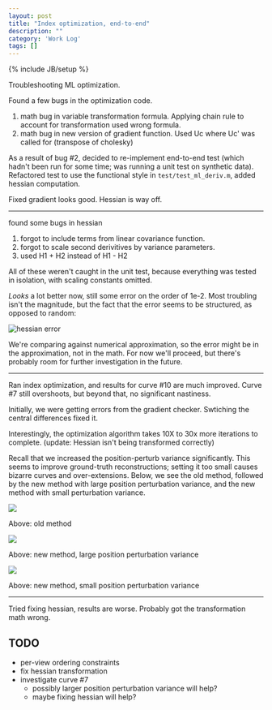 ```yaml
---
layout: post
title: "Index optimization, end-to-end"
description: ""
category: 'Work Log'
tags: []
---
```

{% include JB/setup %}

Troubleshooting ML optimization.

Found a few bugs in the optimization code.

1. math bug in variable transformation formula.  Applying chain rule to account for transformation used wrong formula.
2. math bug in new version of gradient function.  Used Uc where Uc' was called for (transpose of cholesky)

As a result of bug #2, decided to re-implement end-to-end test (which hadn't been run for some time; was running a unit test on synthetic data).  Refactored test to use the functional style in `test/test_ml_deriv.m`, added hessian computation.

Fixed gradient looks good.  Hessian is way off.

---

found some bugs in hessian

1. forgot to include terms from linear covariance function.
2. forgot to scale second derivitives by variance parameters.  
3. used H1 + H2 instead of H1 - H2

All of these weren't caught in the unit test, because everything was tested in isolation, with scaling constants omitted.

*Looks* a lot better now, still some error on the order of 1e-2.  Most troubling isn't the magnitude, but the fact that the error seems to be structured, as opposed to random:
    
![hessian error]({{site.baseurl}}/img/2013-12-02-hessian_error.png)

We're comparing against numerical approximation, so the error might be in the approximation, not in the math.  For now we'll proceed, but there's probably room for further investigation in the future.

---

Ran index optimization, and results for curve #10 are much improved.  Curve #7 still overshoots, but beyond that, no significant nastiness.  

Initially, we were getting errors from the gradient checker.  Swtiching the central differences fixed it.

Interestingly, the optimization algorithm takes 10X to 30x more iterations to complete.  (update: Hessian isn't being transformed correctly)

Recall that we increased the position-perturb variance significantly.  This seems to improve ground-truth reconstructions; setting it too small causes bizarre curves and over-extensions.  Below, we see the old method, followed by the new method with large position perturbation variance, and the new method with small perturbation variance.  

![]({{site.baseurl}}/img/2013-12-02-old_recons.png)

Above: old method

![]({{site.baseurl}}/img/2013-12-02-new_recons_1.png)

Above: new method, large position perturbation variance

![]({{site.baseurl}}/img/2013-12-02-new_recons_2.png)

Above: new method, small position perturbation variance

---

Tried fixing hessian, results are worse.  Probably got the transformation math wrong.


TODO
-----

* per-view ordering constraints
* fix hessian transformation
* investigate curve #7
    * possibly larger position perturbation variance will help?
    * maybe fixing hessian will help?
